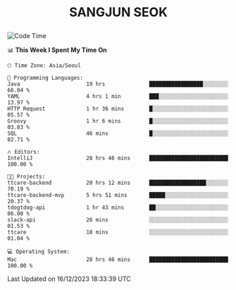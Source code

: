 <h1>
 <p align="center">
   SANGJUN SEOK
 </p>
</h1>

<!--START_SECTION:waka-->
![Code Time](http://img.shields.io/badge/Code%20Time-3%2C112%20hrs%2022%20mins-blue)

📊 **This Week I Spent My Time On** 

```text
🕑︎ Time Zone: Asia/Seoul

💬 Programming Languages: 
Java                     19 hrs              █████████████████░░░░░░░░   66.04 % 
YAML                     4 hrs 1 min         ███░░░░░░░░░░░░░░░░░░░░░░   13.97 % 
HTTP Request             1 hr 36 mins        █░░░░░░░░░░░░░░░░░░░░░░░░   05.57 % 
Groovy                   1 hr 6 mins         █░░░░░░░░░░░░░░░░░░░░░░░░   03.83 % 
SQL                      46 mins             █░░░░░░░░░░░░░░░░░░░░░░░░   02.71 % 

🔥 Editors: 
IntelliJ                 28 hrs 46 mins      █████████████████████████   100.00 % 

🐱‍💻 Projects: 
ttcare-backend           20 hrs 12 mins      ██████████████████░░░░░░░   70.19 % 
ttcare-backend-mvp       5 hrs 51 mins       █████░░░░░░░░░░░░░░░░░░░░   20.37 % 
tdogtdog-api             1 hr 43 mins        ██░░░░░░░░░░░░░░░░░░░░░░░   06.00 % 
slack-api                26 mins             ░░░░░░░░░░░░░░░░░░░░░░░░░   01.53 % 
ttcare                   18 mins             ░░░░░░░░░░░░░░░░░░░░░░░░░   01.04 % 

💻 Operating System: 
Mac                      28 hrs 46 mins      █████████████████████████   100.00 % 
```


 Last Updated on 16/12/2023 18:33:39 UTC
<!--END_SECTION:waka-->
